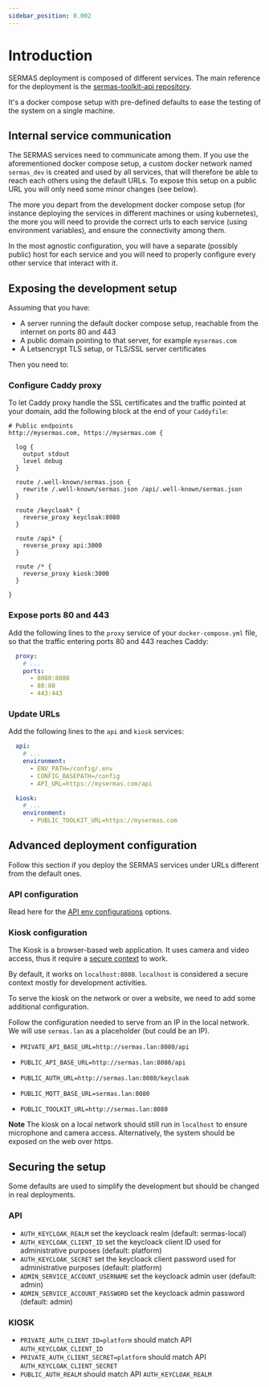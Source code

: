 ```yaml
---
sidebar_position: 0.002
---
```


# Introduction

SERMAS deployment is composed of different services. The main reference for the deployment is the [sermas-toolkit-api repository](https://github.com/sermas-eu/sermas-toolkit-api).

It's a docker compose setup with pre-defined defaults to ease the testing of the system on a single machine.

## Internal service communication
The SERMAS services need to communicate among them. If you use the aforementioned docker compose setup, 
a custom docker network named `sermas_dev` is created and used by all services, 
that will therefore be able to reach each others using the default URLs. 
To expose this setup on a public URL you will only need some minor changes (see below).

The more you depart from the development docker compose setup (for instance deploying the services in 
different machines or using kubernetes), the more you will need to provide the correct urls to each service 
(using environment variables), and ensure the connectivity among them. 

In the most agnostic configuration, you will have a separate (possibly public) host for each service and you will need
to properly configure every other service that interact with it.

## Exposing the development setup
Assuming that you have:
- A server running the default docker compose setup, reachable from the internet on ports 80 and 443
- A public domain pointing to that server, for example `mysermas.com`
- A Letsencrypt TLS setup, or TLS/SSL server certificates

Then you need to:

### Configure Caddy proxy
To let Caddy proxy handle the SSL certificates and the traffic pointed at your domain,
add the following block at the end of your `Caddyfile`:
```
# Public endpoints
http://mysermas.com, https://mysermas.com {

  log {
    output stdout
    level debug
  }

  route /.well-known/sermas.json {
    rewrite /.well-known/sermas.json /api/.well-known/sermas.json
  }

  route /keycloak* {
    reverse_proxy keycloak:8080
  }

  route /api* {
    reverse_proxy api:3000
  }
  
  route /* {
    reverse_proxy kiosk:3000
  }

}
```

### Expose ports 80 and 443
Add the following lines to the `proxy` service of your `docker-compose.yml` file,
so that the traffic entering ports 80 and 443 reaches Caddy:
```yaml
  proxy:
    # ...
    ports:
      - 8080:8080
      - 80:80
      - 443:443
```

### Update URLs
Add the following lines to the `api` and `kiosk` services:
```yaml
  api:
    # ...
    environment:
      - ENV_PATH=/config/.env
      - CONFIG_BASEPATH=/config
      - API_URL=https://mysermas.com/api

  kiosk:
    # ...
    environment:
      - PUBLIC_TOOLKIT_URL=https://mysermas.com
```

## Advanced deployment configuration
Follow this section if you deploy the SERMAS services under URLs different from the default ones.

### API configuration
Read here for the [API env configurations](./api.md) options.

### Kiosk configuration

The Kiosk is a browser-based web application. It uses camera and video access, thus it require a [secure context](https://developer.mozilla.org/en-US/docs/Web/Security/Secure_Contexts) to work.

By default, it works on `localhost:8080`. `localhost` is considered a secure context mostly for development activities.

To serve the kiosk on the network or over a website, we need to add some additional configuration.

Follow the configuration needed to serve from an IP in the local network. We will use `sermas.lan` as a placeholder (but could be an IP).

- `PRIVATE_API_BASE_URL=http://sermas.lan:8080/api`

- `PUBLIC_API_BASE_URL=http://sermas.lan:8080/api`
- `PUBLIC_AUTH_URL=http://sermas.lan:8080/keycloak`

- `PUBLIC_MQTT_BASE_URL=sermas.lan:8080`
- `PUBLIC_TOOLKIT_URL=http://sermas.lan:8080`

**Note** The kiosk on a local network should still run in `localhost` to ensure microphone and camera access. Alternatively, the system should be exposed on the web over https.


## Securing the setup

Some defaults are used to simplify the development but should be changed in real deployments.

### API

- `AUTH_KEYCLOAK_REALM` set the keycloack realm (default: sermas-local)
- `AUTH_KEYCLOAK_CLIENT_ID` set the keycloack client ID used for administrative purposes (default: platform)
- `AUTH_KEYCLOAK_SECRET` set the keycloack client password used for administrative purposes (default: platform)
- `ADMIN_SERVICE_ACCOUNT_USERNAME` set the keycloack admin user (default: admin)
- `ADMIN_SERVICE_ACCOUNT_PASSWORD` set the keycloack admin password (default: admin)

### KIOSK

- `PRIVATE_AUTH_CLIENT_ID=platform` should match API `AUTH_KEYCLOAK_CLIENT_ID`
- `PRIVATE_AUTH_CLIENT_SECRET=platform` should match API `AUTH_KEYCLOAK_CLIENT_SECRET` 
- `PUBLIC_AUTH_REALM` should match API `AUTH_KEYCLOAK_REALM`